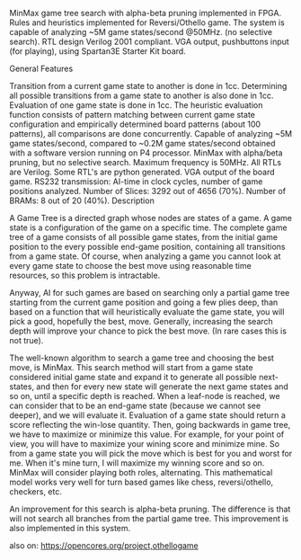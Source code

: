 MinMax game tree search with alpha-beta pruning implemented in FPGA. 
Rules and heuristics implemented for Reversi/Othello game. The system is capable of analyzing ~5M game states/second @50MHz. (no selective search). 
RTL design Verilog 2001 compliant. 
VGA output, pushbuttons input (for playing), using Spartan3E Starter Kit board. 



General Features 

Transition from a current game state to another is done in 1cc.
Determining all possible transitions from a game state to another is also done in 1cc.
Evaluation of one game state is done in 1cc.
The heuristic evaluation function consists of pattern matching between current game state configuration and empirically determined board patterns (about 100 patterns), all comparisons are done concurrently.
Capable of analyzing ~5M game states/second, compared to ~0.2M game states/second obtained with a software version running on P4 processor.
MinMax with alpha/beta pruning, but no selective search.
Maximum frequency is 50MHz.
All RTLs are Verilog. Some RTL's are python generated.
VGA output of the board game.
RS232 transmission: AI-time in clock cycles, number of game positions analyzed.
Number of Slices: 3292 out of 4656 (70%).
Number of BRAMs: 8 out of 20 (40%).
Description         

A Game Tree is a directed graph whose nodes are states of a game. A game state is a configuration of the game on a specific time. The complete game tree of a game consists of all possible game states, from the initial game position to the every possible end-game position, containing all transitions from a game state. Of course, when analyzing a game you cannot look at every game state to choose the best move using reasonable time resources, so this problem is intractable. 

Anyway, AI for such games are based on searching only a partial game tree starting from the current game position and going a few plies deep, than based on a function that will heuristically evaluate the game state, you will pick a good, hopefully the best, move. Generally, increasing the search depth will improve your chance to pick the best move. (In rare cases this is not true). 

The well-known algorithm to search a game tree and choosing the best move, is MinMax. This search method will start from a game state considered initial game state and expand it to generate all possible next-states, and then for every new state will generate the next game states and so on, until a specific depth is reached. When a leaf-node is reached, we can consider that to be an end-game state (because we cannot see deeper), and we will evaluate it. Evaluation of a game state should return a score reflecting the win-lose quantity. Then, going backwards in game tree, we have to maximize or minimize this value. For example, for your point of view, you will have to maximize your wining score and minimize mine. So from a game state you will pick the move which is best for you and worst for me. When it's mine turn, I will maximize my winning score and so on. MinMax will consider playing both roles, alternating. This mathematical model works very well for turn based games like chess, reversi/othello, checkers, etc. 

An improvement for this search is alpha-beta pruning. The difference is that will not search all branches from the partial game tree. This improvement is also implemented in this system. 


also on: https://opencores.org/project,othellogame
